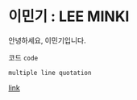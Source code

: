 # 이민기 : LEE MINKI

안녕하세요, 이민기입니다.

<!-- # let me test if what happens if there are two h1s? -->

코드 `code`

```python3
multiple line quotation
```

[link](https://leeminki02.github.io)